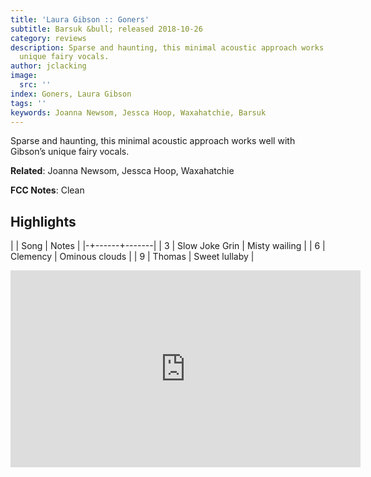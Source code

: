 ```yaml
---
title: 'Laura Gibson :: Goners'
subtitle: Barsuk &bull; released 2018-10-26
category: reviews
description: Sparse and haunting, this minimal acoustic approach works well with Gibson’s
  unique fairy vocals.
author: jclacking
image:
  src: ''
index: Goners, Laura Gibson
tags: ''
keywords: Joanna Newsom, Jessca Hoop, Waxahatchie, Barsuk
---
```

Sparse and haunting, this minimal acoustic approach works well with Gibson’s unique fairy vocals.<!--more-->

**Related**: Joanna Newsom, Jessca Hoop, Waxahatchie

**FCC Notes**: Clean

## Highlights

| | Song | Notes |
|-+------+-------|
| 3 | Slow Joke Grin | Misty wailing |
| 6 | Clemency | Ominous clouds |
| 9 | Thomas | Sweet lullaby |

<div class="tlo-detail-video"><iframe width="560" height="315" src="https://www.youtube.com/embed/ztC-iD4AgCU" frameborder="0" allow="autoplay; encrypted-media" allowfullscreen></iframe></div>

